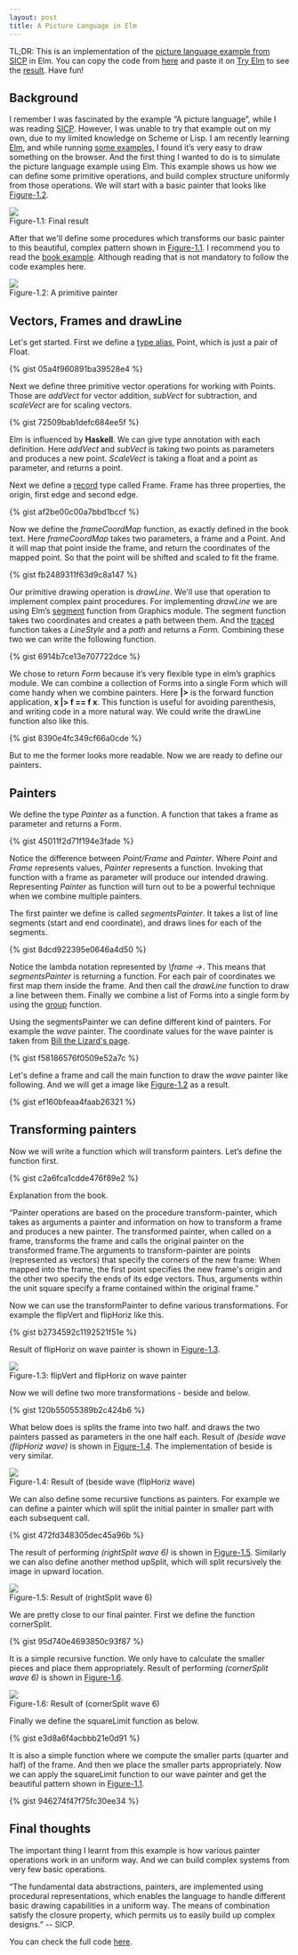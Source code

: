 ```yaml
---
layout: post
title: A Picture Language in Elm
---
```



<div class="message">
  TL;DR: This is an implementation of the <a target="_blank" href="https://mitpress.mit.edu/sicp/full-text/sicp/book/node36.html">picture language example from SICP</a> in Elm. 
  You can copy the code from <a target="_blank" href="https://github.com/JobaerChowdhury/picture-language/blob/master/PictureLanguage.elm">here</a> 
  and paste it on <a target="_blank" href="http://elm-lang.org/try">Try Elm</a> to see the <a href="#fig1">result</a>. Have fun!
</div>


## Background
I remember I was fascinated by the example “A picture language”, while I was reading 
<a target="_blank" href="https://mitpress.mit.edu/sicp/">SICP</a>. However, I was unable to 
try that example out on my own, due to my limited knowledge on Scheme or Lisp. I am recently learning 
<a target="_blank" href="http://elm-lang.org">Elm</a>, and while running <a target="_blank" 
href="http://elm-lang.org/examples">some examples,</a> I found it’s very easy to draw something on the browser. And the 
first thing I wanted to do is to simulate the picture language example using Elm. This example 
shows us how we can define some primitive operations, and build complex structure uniformly from those operations. We 
will start with a basic painter that looks like <a href="#fig2">Figure-1.2</a>. 

<div id="fig1" class="image">
    <img src="/public/picture-language/painter-final.png" /> 
    <div class="caption">Figure-1.1: Final result</div>
</div>

After that we'll define some procedures which transforms our basic painter to this beautiful, 
complex pattern shown in <a href="#fig1">Figure-1.1</a>. I recommend you to read the <a href="https://mitpress.mit.edu/sicp/full-text/sicp/book/node36.html">book example</a>. 
Although reading that is not mandatory to follow the code examples here.

<div id="fig2" class="image">
    <img src="/public/picture-language/primitive-painter.png" /> 
    <div class="caption">Figure-1.2: A primitive painter</div>
</div>

## Vectors, Frames and drawLine 

Let's get started. First we define a <a target="_blank" href = "http://elm-lang.org/docs/syntax#type-aliases">type 
alias</a>, Point, which is just a pair of Float. 

{% gist 05a4f960891ba39528e4 %}

Next we define three primitive vector operations for working with Points. Those are 
*addVect* for vector addition, *subVect* for subtraction, and *scaleVect* are for scaling vectors.  

{% gist 72509bab1defc684ee5f %}

Elm is influenced by **Haskell**. We can give type annotation with each definition. Here *addVect* and *subVect* is taking 
two points as parameters and produces a new point. *ScaleVect* is taking a float and a point as parameter, and returns a point. 

Next we define a <a target="_blank" href="http://elm-lang.org/docs/records">record</a> type called Frame. Frame has three properties, the origin, first edge and second edge. 

{% gist af2be00c00a7bbd1bccf %}

Now we define the *frameCoordMap* function, as exactly defined in the book text. Here *frameCoordMap* takes two parameters, 
a frame and a Point. And it will map that point inside the frame, and return the coordinates of the mapped point. 
So that the point will be shifted and scaled to fit the frame. 

{% gist fb2489311f63d9c8a147 %}

Our primitive drawing operation is *drawLine*. We'll use that operation to implement complex paint procedures. 
For implementing *drawLine* we are using Elm’s <a target="_blank" 
href="http://package.elm-lang.org/packages/elm-lang/core/2.1.0/Graphics-Collage#segment">segment</a> function from Graphics module. The segment function takes 
two coordinates and creates a path between them. And the <a target="_blank" 
href="http://package.elm-lang.org/packages/elm-lang/core/2.1.0/Graphics-Collage#traced">traced</a> function takes a *LineStyle* 
and a *path* and returns a *Form*. Combining these two we can write the following function. 

{% gist 6914b7ce13e707722dce %}

We chose to return *Form* because it’s very flexible type in elm’s graphics module. 
We can combine a collection of Forms into a single Form which will come handy when we combine painters. 
Here **|>** is the forward function application, **x |> f == f x**. This function is useful for avoiding parenthesis, and 
writing code in a more natural way. We could write the drawLine function also like this.

{% gist 8390e4fc349cf66a0cde %}

But to me the former looks more readable. Now we are ready to define our painters. 

## Painters
We define the type *Painter* as a function. A function that takes a frame as parameter and returns a Form. 

{% gist 45011f2d71f194e3fade %}

Notice the difference between *Point/Frame* and *Painter*. Where *Point* and *Frame* represents values, 
*Painter* represents a function. Invoking that function with a frame as parameter will produce our intended drawing. 
Representing *Painter* as function will turn out to be a powerful technique when we combine multiple painters.

The first painter we define is called *segmentsPainter*. It takes a list of line segments (start and end coordinate), 
and draws lines for each of the segments. 

{% gist 8dcd922395e0646a4d50 %}

Notice the lambda notation represented by *\frame ->*. This means that *segmentsPainter* is returning a function. 
For each pair of coordinates we first map them inside the frame. And then call the *drawLine* function to draw a line 
between them. Finally we combine a list of Forms into a single form by using the 
<a target="_blank" href="http://package.elm-lang.org/packages/elm-lang/core/2.1.0/Graphics-Collage#group">group</a> function. 

Using the segmentsPainter we can define different kind of painters. For example the *wave* painter. The coordinate 
 values for the wave painter is taken from <a target="_blank" 
 href="http://www.billthelizard.com/2011/08/sicp-244-245-picture-language.html"> Bill the Lizard's page</a>.

{% gist f58186576f0509e52a7c %}

Let's define a frame and call the main function to draw the *wave* painter like following. And we will get a 
image like <a href="#fig2">Figure-1.2</a> as a result.

{% gist ef160bfeaa4faab26321 %}

## Transforming painters 
Now we will write a function which will transform painters. Let’s define the function first. 

{% gist c2a6fca1cdde476f89e2 %}

Explanation from the book. 

<div class="message">
“Painter operations are based on the procedure transform-painter, which takes as arguments a painter and 
information on how to transform a frame and produces a new painter. The transformed painter, when called on a frame, 
transforms the frame and calls the original painter on the transformed frame.The arguments to transform-painter 
are points (represented as vectors) that specify the corners of the new frame: When mapped into the frame, the first 
point specifies the new frame's origin and the other two specify the ends of its edge vectors. Thus, arguments within 
the unit square specify a frame contained within the original frame.”
</div>

Now we can use the transformPainter to define various transformations. For example the flipVert and flipHoriz like this. 

{% gist b2734592c1192521f51e %}

Result of flipHoriz on wave painter is shown in <a href="#fig3">Figure-1.3</a>. 

<div id="fig3" class="image">
    <img src="/public/picture-language/flip-horiz.png" /> 
    <div class="caption">Figure-1.3: flipVert and flipHoriz on wave painter</div>
</div>

Now we will define two more transformations - beside and below.  

{% gist 120b55055389b2c424b6 %}

What below does is splits the frame into two half. and draws the two painters passed as parameters in the one half each.
Result of *(beside wave (flipHoriz wave)* is shown in <a href="#fig4">Figure-1.4</a>. The implementation of beside is very similar.
  
<div id="fig4" class="image">
    <img src="/public/picture-language/beside.png" /> 
    <div class="caption">Figure-1.4: Result of (beside wave (flipHoriz wave)</div>
</div>


We can also define some recursive functions as painters. For example we can define a painter which will split the 
initial painter in smaller part with each subsequent call. 

{% gist 472fd348305dec45a96b %}

The result of performing *(rightSplit wave 6)* is shown in <a href="#fig5">Figure-1.5</a>. 
Similarly we can also define another method upSplit, 
which will split recursively the image in upward location. 

<div id="fig5" class="image">
    <img src="/public/picture-language/right-split.png" /> 
    <div class="caption">Figure-1.5: Result of (rightSplit wave 6)</div>
</div>


We are pretty close to our final painter. First we define the function cornerSplit. 

{% gist 95d740e4693850c93f87 %}

It is a simple recursive function. We only have to calculate the smaller pieces and place them appropriately. 
Result of performing *(cornerSplit wave 6)* is shown in <a href="#fig6">Figure-1.6</a>. 

<div id="fig6" class="image">
    <img src="/public/picture-language/corner-split.png" /> 
    <div class="caption">Figure-1.6: Result of (cornerSplit wave 6)</div>
</div>

Finally we define the squareLimit function as below. 

{% gist e3d8a6f4acbbb21e0d91 %}

It is also a simple function where we compute the smaller parts (quarter and half) of the frame. And then we place 
the smaller parts appropriately. Now we can apply the squareLimit function to our wave painter and get the beautiful 
pattern shown in <a href="#fig1">Figure-1.1</a>. 

{% gist 946274f47f75fc30ee34 %}

## Final thoughts 
The important thing I learnt from this example is how various painter operations work in an uniform way. And we can 
build complex systems from very few basic operations.  

<div class="message">
“The fundamental data abstractions, painters, are implemented using procedural representations, which enables the 
language to handle different basic drawing capabilities in a uniform way. The means of combination satisfy 
the closure property, which permits us to easily build up complex designs.” -- SICP. 
</div>

You can check the full code <a href="https://github.com/JobaerChowdhury/picture-language">here</a>.  
